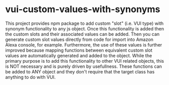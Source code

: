 # vui-custom-values-with-synonyms
This project provides npm package to add custom "slot" (i.e. VUI type) with synonym functionality to any js object.
Once this functionality is added then the custom slots and their associated values can be added.
Then you can generate custom slot values directly from code for import into Amazon Alexa console, for example.
Furthermore, the use of these values is further improved because mapping functions between equivalent custom slot values are automatically generated and added to the object.
While the primary purpose is to add this functionality to other VUI related objects, this is NOT necessary and is purely driven by usefullness.
These functions can be added to ANY object and they don't require that the target class has anything to do with VUI.


